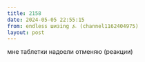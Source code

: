 ```yaml
---
title: 2158
date: 2024-05-05 22:55:15
from: endless шизing ⍼ (channel1162404975)
layout: post
---
```


мне таблетки надоели отменяю (реакции)
